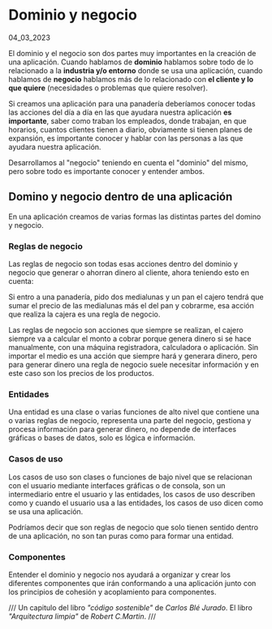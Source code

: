 # Dominio y negocio
04_03_2023

El dominio y el negocio son dos partes muy importantes en la creación de una aplicación. Cuando hablamos de **dominio** hablamos sobre todo de lo relacionado a la **industria y/o entorno** donde se usa una aplicación, cuando hablamos de **negocio** hablamos más de lo relacionado con **el cliente y lo que quiere** (necesidades o problemas que quiere resolver).

Si creamos una aplicación para una panadería deberíamos conocer todas las acciones del día a día en las que ayudara nuestra aplicación **es importante**, saber como traban los empleados, donde trabajan, en que horarios, cuantos clientes tienen a diario, obviamente si tienen planes de expansión, es importante conocer y hablar con las personas a las que ayudara nuestra aplicación.

Desarrollamos al "negocio" teniendo en cuenta el "dominio" del mismo, pero sobre todo es importante conocer y entender ambos. 

## Domino y negocio dentro de una aplicación

En una aplicación creamos de varias formas las distintas partes del domino y negocio.

### Reglas de negocio

Las reglas de negocio son todas esas acciones dentro del dominio y negocio que generar o ahorran dinero al cliente, ahora teniendo esto en cuenta: 

Si entro a una panadería, pido dos medialunas y un pan el cajero tendrá que sumar el precio de las medialunas más el del pan y cobrarme, esa acción que realiza la cajera es una regla de negocio. 

Las reglas de negocio son acciones que siempre se realizan, el cajero siempre va a calcular el monto a cobrar porque genera dinero si se hace manualmente, con una máquina registradora, calculadora o aplicación. Sin importar el medio es una acción que siempre hará y generara dinero, pero para generar dinero una regla de negocio suele necesitar información y en este caso son los precios de los productos.

### Entidades

Una entidad es una clase o varias funciones de alto nivel que contiene una o varias reglas de negocio, representa una parte del negocio, gestiona y procesa información para generar dinero, no depende de interfaces gráficas o bases de datos, solo es lógica e información.

### Casos de uso

Los casos de uso son clases o funciones de bajo nivel que se relacionan con el usuario mediante interfaces gráficas o de consola, son un intermediario entre el usuario y las entidades, los casos de uso describen como y cuando el usuario usa a las entidades, los casos de uso dicen como se usa una aplicación.

Podríamos decir que son reglas de negocio que solo tienen sentido dentro de una aplicación, no son tan puras como para formar una entidad.

### Componentes

Entender el dominio y negocio nos ayudará a organizar y crear los diferentes componentes que irán conformando a una aplicación junto con los principios de cohesión y acoplamiento para componentes.

///
Un capitulo del libro *"código sostenible"* de *Carlos Blé Jurado*.
El libro *"Arquitectura limpia"* de *Robert C.Martin*.
///